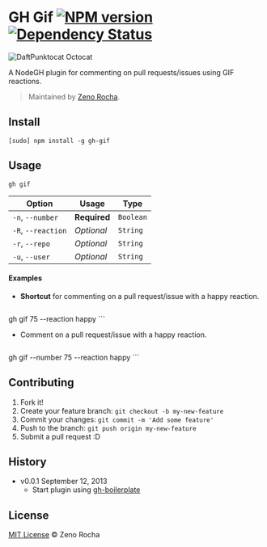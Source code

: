 # GH Gif [![NPM version](https://badge.fury.io/js/gh-gif.png)](http://badge.fury.io/js/gh-gif) [![Dependency Status](https://david-dm.org/node-gh/gh-gif.png)](https://david-dm.org/node-gh/gh-gif)

![DaftPunktocat Octocat](http://zno.io/RMu9/daftpunktocat.gif)

A NodeGH plugin for commenting on pull requests/issues using GIF reactions.

> Maintained by [Zeno Rocha](https://github.com/zenorocha).

## Install

```
[sudo] npm install -g gh-gif
```

## Usage

```
gh gif
```

Option             | Usage        | Type
---                | ---          | ---
`-n`, `--number`   | **Required** | `Boolean`
`-R`, `--reaction` | *Optional*   | `String`
`-r`, `--repo`     | *Optional*   | `String`
`-u`, `--user`     | *Optional*   | `String`

#### Examples

* **Shortcut** for commenting on a pull request/issue with a happy reaction.

    ```
gh gif 75 --reaction happy
    ```

* Comment on a pull request/issue with a happy reaction.

    ```
gh gif --number 75 --reaction happy
    ```

## Contributing

1. Fork it!
2. Create your feature branch: `git checkout -b my-new-feature`
3. Commit your changes: `git commit -m 'Add some feature'`
4. Push to the branch: `git push origin my-new-feature`
5. Submit a pull request :D

## History

* v0.0.1 September 12, 2013
    * Start plugin using [gh-boilerplate](https://github.com/node-gh/gh-boilerplate)

## License

[MIT License](http://zenorocha.mit-license.org/) © Zeno Rocha